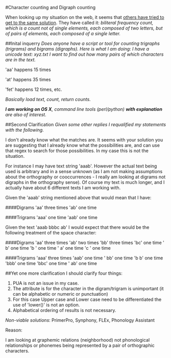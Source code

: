 #Character counting and Digraph counting

When looking up my situation on the web, it seems that [others have tried to get to the same solution](http://s13.zetaboards.com/Crypto/topic/6830966/1/). They have called it: _biliteral frequency count, which is a count not of single elements, each composed of two letters, but of pairs of elements, each composed of a single letter._

##Inital inquerry
_Does anyone have a script or tool for counting trigraphs (trigrams) and bigrams (digraphs)._
_Here is what I am doing: I have a unicode text: xyz.txt I want to find out how many pairs of which characters are in the text._

'aa' happens 15 times

'at' happens 35 times 

'fet' happens 12 times, etc.

_Basically load text, count, return counts._

_**I am working on OS X**, command line tools (perl/python) **with explanation** are also of interest._

##Second Clarification
_Given some other replies I requalified my statements with the following._

I don't already know what the matches are. It seems with your solution you are suggesting that I already know what the possibilities are, and can use that regex to search for those possibilities. In my case this is not the situation.

For instance I may have text string 'aaab'. However the actual text being used is arbitrary and in a sense unknown (as I am not making assumptions about the orthography or cooccurrences - I really am looking at digrams not digraphs in the orthography sense). Of course my text is much longer, and I actually have about 6 different texts I am working with. 

Given the 'aaab' string mentioned above that would mean that I have: 

####Digrams
'aa' three times
'ab' one time

####Trigrams
'aaa' one time
'aab' one time

Given the text 'aaab bbbc ab' I would expect that there would be the following treatment of the space character:

####Digrams
'aa' three times
'ab' two times
'bb' three times
'bc' one time
' b' one time
'b ' one time
' a' one time
'c ' one time

####Trigrams
'aaa' three times
'aab' one time
' bb' one time
'b b' one time
'bbb' one time
'bbc' one time
' ab' one time

##Yet one more clarification
I should clarify four things:

1. PUA is not an issue in my case.
2. The attribute is for the character in the digram/trigram is unimportant (it can be alphabetic or numeric or punctuation)
3. For this case Upper case and Lower case need to be differentiated the use of 'lower()' is not an option.
4. Alphabetical ordering of results is not necessary.

_Non-viable solutions_: PrimerPro, Synphony, FLEx, Phonology Assistant 

Reason:

I am looking at graphemic relations (neighborhood) not phonological relationships or phonemes being represented by a pair of orthographic characters.
